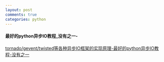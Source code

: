 ```yaml
---
layout: post
comments: true
categories: python
---
```


#### 最好的python异步IO教程_没有之一-
[tornado/gevent/twisted等各种异步IO框架的实现原理-最好的python异步IO教程-没有之一](redhair.top/asyncio.html)


